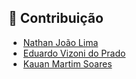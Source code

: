 ## 📝 Contribuição
- [Nathan João Lima](https://github.com/nathanjoao)
- [Eduardo Vizoni do Prado](https://github.com/EduardoVizoni)
- [Kauan Martim Soares](https://github.com/KauanMartim)


